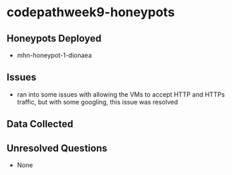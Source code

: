 # codepathweek9-honeypots

## Honeypots Deployed
- mhn-honeypot-1-dionaea

## Issues
- ran into some issues with allowing the VMs to accept HTTP and HTTPs traffic, but with some googling, this issue was resolved

## Data Collected


## Unresolved Questions
- None
